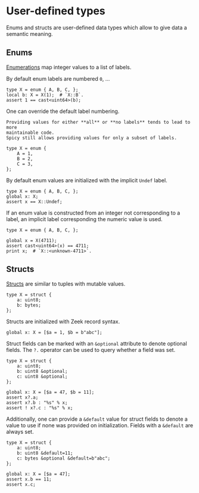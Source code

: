 # User-defined types

Enums and structs are user-defined data types which allow to give data a
semantic meaning.

## Enums

[Enumerations](https://docs.zeek.org/projects/spicy/en/latest/programming/language/types.html#enum)
map integer values to a list of labels.

By default enum labels are numbered `0`, ...

```spicy
type X = enum { A, B, C, };
local b: X = X(1);  # `X::B`.
assert 1 == cast<uint64>(b);
```

One can override the default label numbering.

```admonish note
Providing values for either **all** or **no labels** tends to lead to more
maintainable code.
Spicy still allows providing values for only a subset of labels.
```

```spicy
type X = enum {
    A = 1,
    B = 2,
    C = 3,
};
```

By default enum values are initialized with the implicit `Undef` label.

```spicy
type X = enum { A, B, C, };
global x: X;
assert x == X::Undef;
```

If an enum value is constructed from an integer not corresponding to a label,
an implicit label corresponding the numeric value is used.

```spicy
type X = enum { A, B, C, };

global x = X(4711);
assert cast<uint64>(x) == 4711;
print x;  # `X::<unknown-4711>`.
```

## Structs

[Structs](https://docs.zeek.org/projects/spicy/en/latest/programming/language/types.html#struct)
are similar to tuples with mutable values.

```spicy
type X = struct {
    a: uint8;
    b: bytes;
};
```

Structs are initialized with Zeek record syntax.

```spicy
global x: X = [$a = 1, $b = b"abc"];
```

Struct fields can be marked with an `&optional` attribute to denote optional
fields. The `?.` operator can be used to query whether a field was set.

```spicy
type X = struct {
    a: uint8;
    b: uint8 &optional;
    c: uint8 &optional;
};

global x: X = [$a = 47, $b = 11];
assert x?.a;
assert x?.b : "%s" % x;
assert ! x?.c : "%s" % x;
```

Additionally, one can provide a `&default` value for struct fields to denote a
value to use if none was provided on initialization. Fields with a `&default`
are always set.

```spicy
type X = struct {
    a: uint8;
    b: uint8 &default=11;
    c: bytes &optional &default=b"abc";
};

global x: X = [$a = 47];
assert x.b == 11;
assert x.c;
```
